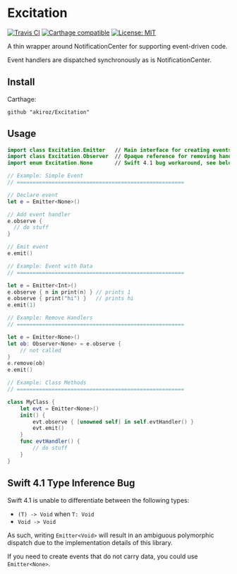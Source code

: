 # Excitation

[![Travis CI](https://travis-ci.org/akiroz/Excitation.svg?branch=master)](https://travis-ci.org/akiroz/Excitation)
[![Carthage compatible](https://img.shields.io/badge/Carthage-compatible-4BC51D.svg?style=flat)](https://github.com/Carthage/Carthage)
[![License: MIT](https://img.shields.io/badge/License-MIT-yellow.svg)](https://opensource.org/licenses/MIT)

A thin wrapper around NotificationCenter for supporting event-driven code.

Event handlers are dispatched synchronously as is NotificationCenter.

## Install

Carthage:

```
github "akiroz/Excitation"
```

## Usage

```swift
import class Excitation.Emitter   // Main interface for creating events
import class Excitation.Observer  // Opaque reference for removing handlers
import enum Excitation.None       // Swift 4.1 bug workaround, see below...

// Example: Simple Event
// =====================================================

// Declare event
let e = Emitter<None>()

// Add event handler
e.observe {
  // do stuff
}

// Emit event
e.emit()

// Example: Event with Data
// =====================================================

let e = Emitter<Int>()
e.observe { n in print(n) } // prints 1
e.observe { print("hi") }   // prints hi
e.emit(1)

// Example: Remove Handlers
// =====================================================

let e = Emitter<None>()
let ob: Observer<None> = e.observe {
    // not called
}
e.remove(ob)
e.emit()

// Example: Class Methods
// =====================================================

class MyClass {
    let evt = Emitter<None>()
    init() {
        evt.observe { [unowned self] in self.evtHandler() }
        evt.emit()
    }
    func evtHandler() {
        // do stuff
    }
}

```

## Swift 4.1 Type Inference Bug

Swift 4.1 is unable to differentiate between the following types:
- `(T) -> Void` when `T: Void`
- `Void -> Void`

As such, writing `Emitter<Void>` will result in an ambiguous polymorphic
dispatch due to the implementation details of this library.

If you need to create events that do not carry data, you could use `Emitter<None>`.
